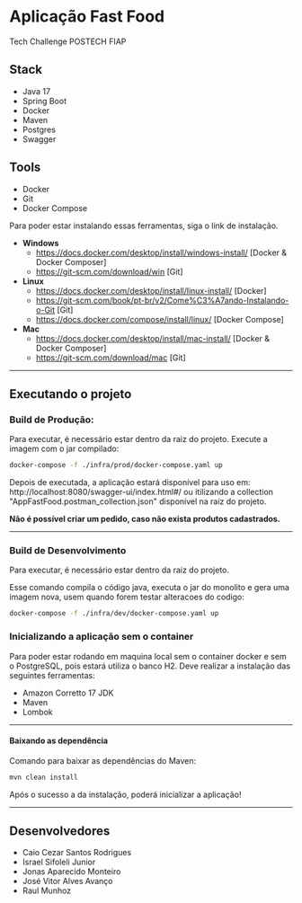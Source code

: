 # Aplicação Fast Food
Tech Challenge POSTECH FIAP

## Stack
- Java 17
- Spring Boot
- Docker
- Maven
- Postgres
- Swagger
    

## Tools
- Docker 
- Git
- Docker Compose


Para poder estar instalando essas ferramentas, siga o link de instalação.

- **Windows**
   - https://docs.docker.com/desktop/install/windows-install/ [Docker & Docker Composer]
   - https://git-scm.com/download/win [Git]
 - **Linux**
   - https://docs.docker.com/desktop/install/linux-install/ [Docker]
   - https://git-scm.com/book/pt-br/v2/Come%C3%A7ando-Instalando-o-Git [Git]
   - https://docs.docker.com/compose/install/linux/ [Docker Compose]
 - **Mac**
   - https://docs.docker.com/desktop/install/mac-install/ [Docker & Docker Composer]
   - https://git-scm.com/download/mac [Git]

---

## Executando o projeto

### Build de Produção:

Para executar, é necessário estar dentro da raiz do projeto.
Execute a imagem com o jar compilado:

```sh
docker-compose -f ./infra/prod/docker-compose.yaml up
```

Depois de executada, a aplicação estará disponível para uso em: http://localhost:8080/swagger-ui/index.html#/ ou itilizando a collection "AppFastFood.postman_collection.json" disponível na raíz do projeto.

**Não é possível criar um pedido, caso não exista produtos cadastrados.**

---

### Build de Desenvolvimento
Para executar, é necessário estar dentro da raiz do projeto.

Esse comando compila o código java, executa o jar do monolito e gera uma imagem nova, usem quando forem testar alteracoes do codigo:

```sh
docker-compose -f ./infra/dev/docker-compose.yaml up 
```

### Inicializando a aplicação sem o container

Para poder estar rodando em maquina local sem o container docker e sem o PostgreSQL, pois estará utiliza o banco H2. Deve realizar a instalação das seguintes ferramentas:
- Amazon Corretto 17 JDK
- Maven
- Lombok

---

#### Baixando as dependência
Comando para baixar as dependências do Maven:
```sh
mvn clean install 
```

Após o sucesso a da instalação, poderá inicializar a aplicação!

---

## Desenvolvedores
 - Caio Cezar Santos Rodrigues
 - Israel Sifoleli Junior
 - Jonas Aparecido Monteiro
 - José Vitor Alves Avanço
 - Raul Munhoz
 
